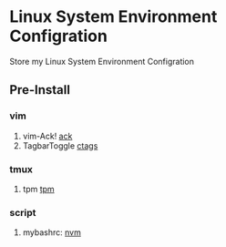 # Linux System Environment Configration

Store my Linux System Environment Configration

## Pre-Install
### vim
1. vim-Ack!  [ack](https://beyondgrep.com/install/)
1. TagbarToggle [ctags](http://ctags.sourceforge.net/)

### tmux
1. tpm [tpm](https://github.com/tmux-plugins/tpm)

### script
1. mybashrc: [nvm](https://github.com/creationix/nvm)
